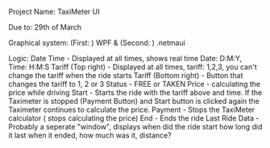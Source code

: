 Project Name: TaxiMeter UI

Due to: 29th of March

Graphical system: (First: ) WPF & (Second: ) .netmaui

Logic:
	Date Time - Displayed at all times, shows real time Date: D:M:Y, Time: H:M:S
	Tariff (Top right) - Displayed at all times, tariff: 1,2,3, you can't change the tariff when the ride starts
	Tariff (Bottom right) - Button that changes the tariff to 1, 2 or 3
	Status - FREE or TAKEN
	Price - calculating the price while driving
	Start - Starts the ride with the tariff above and time. If the Taximeter is stopped (Payment Button) and Start button is clicked again the Taximeter continues to calculate 		the price.
	Payment - Stops the TaxiMeter calculator ( stops calculating the price)
	End - Ends the ride
	Last Ride Data - Probably a seperate "window", displays when did the ride start how long did it last when it ended, how much was it, distance?
